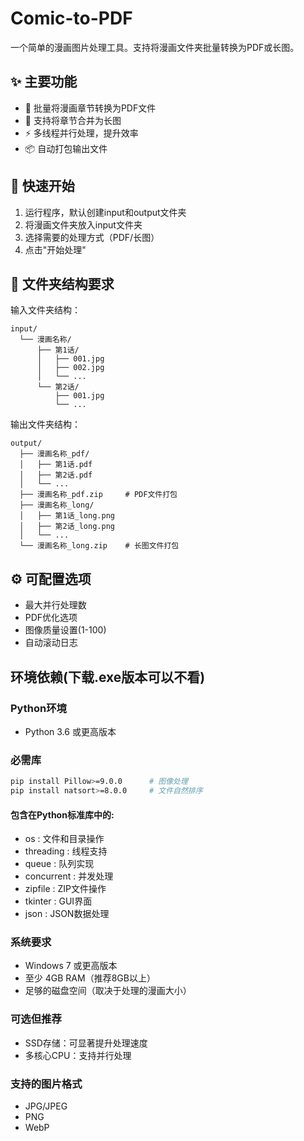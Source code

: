 # Comic-to-PDF

一个简单的漫画图片处理工具。支持将漫画文件夹批量转换为PDF或长图。

## ✨ 主要功能

- 🔄 批量将漫画章节转换为PDF文件
- 📏 支持将章节合并为长图
- ⚡ 多线程并行处理，提升效率
- 📦 自动打包输出文件

## 🚀 快速开始

1. 运行程序，默认创建input和output文件夹
2. 将漫画文件夹放入input文件夹
3. 选择需要的处理方式（PDF/长图）
4. 点击"开始处理"

## 📝 文件夹结构要求

输入文件夹结构：
```
input/
  └── 漫画名称/
      ├── 第1话/
      │   ├── 001.jpg
      │   ├── 002.jpg
      │   └── ...
      └── 第2话/
          ├── 001.jpg
          └── ...
```

输出文件夹结构：
```
output/
  ├── 漫画名称_pdf/
  │   ├── 第1话.pdf
  │   ├── 第2话.pdf
  │   └── ...
  ├── 漫画名称_pdf.zip     # PDF文件打包
  ├── 漫画名称_long/
  │   ├── 第1话_long.png
  │   ├── 第2话_long.png
  │   └── ...
  └── 漫画名称_long.zip    # 长图文件打包
```


## ⚙️ 可配置选项

- 最大并行处理数
- PDF优化选项
- 图像质量设置(1-100)
- 自动滚动日志


## 环境依赖(下载.exe版本可以不看)

### Python环境
- Python 3.6 或更高版本

### 必需库
```bash
pip install Pillow>=9.0.0      # 图像处理
pip install natsort>=8.0.0     # 文件自然排序
```

#### 包含在Python标准库中的:
 - os          : 文件和目录操作
 - threading   : 线程支持
 - queue       : 队列实现
 - concurrent  : 并发处理
 - zipfile     : ZIP文件操作
 - tkinter     : GUI界面
 - json        : JSON数据处理

### 系统要求
- Windows 7 或更高版本
- 至少 4GB RAM（推荐8GB以上）
- 足够的磁盘空间（取决于处理的漫画大小）

### 可选但推荐
- SSD存储：可显著提升处理速度
- 多核心CPU：支持并行处理

### 支持的图片格式
- JPG/JPEG
- PNG
- WebP
